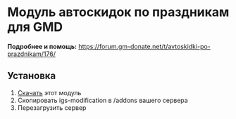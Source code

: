 # Модуль автоскидок по праздникам для GMD

**Подробнее и помощь:** https://forum.gm-donate.net/t/avtoskidki-po-prazdnikam/176/

## Установка

1. [Скачать](https://github.com/Dobytchick/igs_autodiscount_module/archive/refs/heads/main.zip) этот модуль
2. Скопировать igs-modification в /addons вашего сервера
3. Перезагрузить сервер
